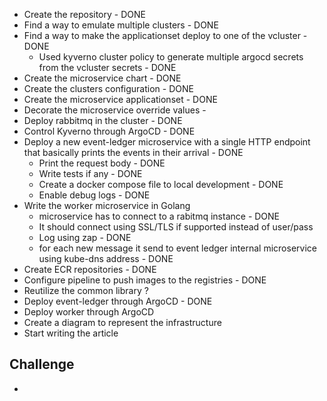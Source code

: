 - Create the repository - DONE
- Find a way to emulate multiple clusters - DONE
- Find a way to make the applicationset deploy to one of the vcluster - DONE
  - Used kyverno cluster policy to generate multiple argocd secrets from the vcluster secrets - DONE
- Create the microservice chart - DONE
- Create the clusters configuration - DONE
- Create the microservice applicationset - DONE
- Decorate the microservice override values - 
- Deploy rabbitmq in the cluster - DONE
- Control Kyverno through ArgoCD - DONE
- Deploy a new event-ledger microservice with a single HTTP endpoint that basically prints the events in their arrival - DONE
  - Print the request body - DONE
  - Write tests if any - DONE
  - Create a docker compose file to local development - DONE
  - Enable debug logs - DONE
- Write the worker microservice in Golang
  - microservice has to connect to a rabitmq instance - DONE
  - It should connect using SSL/TLS if supported instead of user/pass
  - Log using zap - DONE
  - for each new message it send to event ledger internal microservice using kube-dns address - DONE
- Create ECR repositories - DONE
- Configure pipeline to push images to the registries - DONE
- Reutilize the common library ?
- Deploy event-ledger through ArgoCD - DONE
- Deploy worker through ArgoCD
- Create a diagram to represent the infrastructure
- Start writing the article

## Challenge
- 
